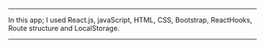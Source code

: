 ***
 In this app;
    I used React.js, javaScript, HTML, CSS, Bootstrap, ReactHooks, Route structure and LocalStorage.
***

